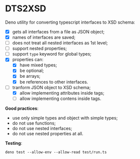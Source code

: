 # DTS2XSD

Deno utility for converting typescript interfaces to XSD schema:

- [x] gets all interfaces from a file as JSON object;
- [x] names of interfaces are saved;
- [ ] does not treat all nested interfaces as 1st level;
- [ ] support nested properties;
- [ ] support `type` keyword for global types;
- [x] properties can:
    - [x] have mixed types;
    - [x] be optional;
    - [x] be arrays;
    - [x] be references to other interfaces.
- [ ] tranform JSON object to XSD schema;
    - [x] allow implementing attributes inside tags;
    - [ ] allow implementing contens inside tags.

**Good practices**:

- use only simple types and object with simple types;
- do not use functions;
- do not use nested interfaces;
- do not use nested properties at all.

**Testing**:

    deno test --allow-env --allow-read test/run.ts